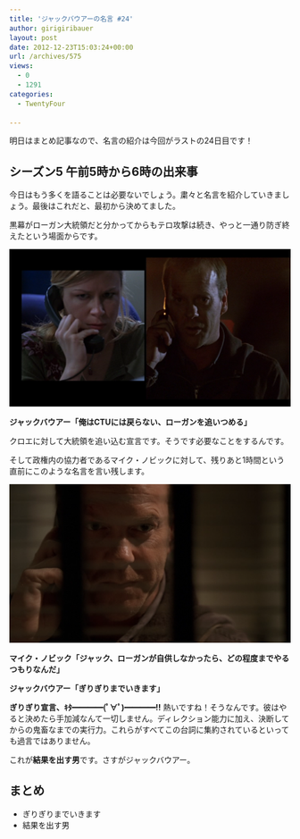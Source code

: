 ```yaml
---
title: 'ジャックバウアーの名言 #24'
author: girigiribauer
layout: post
date: 2012-12-23T15:03:24+00:00
url: /archives/575
views:
  - 0
  - 1291
categories:
  - TwentyFour

---
```

明日はまとめ記事なので、名言の紹介は今回がラストの24日目です！

## シーズン5 午前5時から6時の出来事

今日はもう多くを語ることは必要ないでしょう。粛々と名言を紹介していきましょう。最後はこれだと、最初から決めてました。

黒幕がローガン大統領だと分かってからもテロ攻撃は続き、やっと一通り防ぎ終えたという場面からです。

![ジャックバウアー「俺はCTUには戻らない、ローガンを追いつめる」][1]

**ジャックバウアー「俺はCTUには戻らない、ローガンを追いつめる」**

クロエに対して大統領を追い込む宣言です。そうです必要なことをするんです。

そして政権内の協力者であるマイク・ノビックに対して、残りあと1時間という直前にこのような名言を言い残します。

![マイク・ノビック「ジャック、ローガンが自供しなかったら、どの程度までやるつもりなんだ」][2]

**マイク・ノビック「ジャック、ローガンが自供しなかったら、どの程度までやるつもりなんだ」**

**ジャックバウアー「ぎりぎりまでいきます」**

**ぎりぎり宣言、ｷﾀ━━━━(ﾟ∀ﾟ)━━━━!!** 熱いですね！そうなんです。彼はやると決めたら手加減なんて一切しません。ディレクション能力に加え、決断してからの鬼畜なまでの実行力。これらがすべてこの台詞に集約されているといっても過言ではありません。

これが**結果を出す男**です。さすがジャックバウアー。

## まとめ

  * ぎりぎりまでいきます
  * 結果を出す男

 [1]: /img/2012/12/24advent24-012.png
 [2]: /img/2012/12/24advent24-022.png

